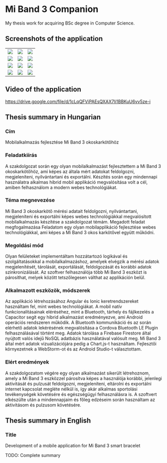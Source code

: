 # Mi Band 3 Companion
My thesis work for acquiring BSc degree in Computer Science.

## Screenshots of the application

<table>
    <tr>
        <td><img src="https://user-images.githubusercontent.com/82838337/174915801-5068ab93-7de2-4875-872b-7a3ae3f7f2c4.png"></td>
        <td><img src="https://user-images.githubusercontent.com/82838337/174916194-c63724e1-355a-471e-be8b-90811752d28f.png"></td>
        <td><img src="https://user-images.githubusercontent.com/82838337/174915861-644121e7-01b0-434b-913f-dc628d03e0d9.png"></td>
    </tr>
    <tr>
        <td><img src="https://user-images.githubusercontent.com/82838337/174916219-e72288f9-5e94-4294-a44d-dabfca1e63a0.png"></td>
        <td><img src="https://user-images.githubusercontent.com/82838337/174916230-eb6d7641-ef0b-4765-8bde-0971a405b66e.png"></td>
        <td><img src="https://user-images.githubusercontent.com/82838337/174916242-fc9130d8-3c1d-4e39-843b-7e46a1b9f790.png"></td>
    </tr>
    <tr>
        <td><img src="https://user-images.githubusercontent.com/82838337/174916258-1f5cfe9e-bda2-4b08-bf91-e321511d845f.png"></td>
        <td><img src="https://user-images.githubusercontent.com/82838337/174916263-a565fd12-649a-4c5b-a97e-7b4fb8d07abf.png"></td>
        <td><img src="https://user-images.githubusercontent.com/82838337/174916270-a3ea6fb8-99c9-4fac-ae52-a0c23af46d6c.png"></td>
    </tr>
    <tr>
        <td><img src="https://user-images.githubusercontent.com/82838337/174916275-1e760923-ebde-400e-b892-b84da70558d4.png"></td>
        <td><img src="https://user-images.githubusercontent.com/82838337/174916284-06bdc822-1fe8-49eb-a60e-9d2bf8626f84.png"></td>
        <td><img src="https://user-images.githubusercontent.com/82838337/174916295-9fe3b497-f7cd-4ef1-86e1-8ed066118555.png"></td>
    </tr>
</table>

## Video of the application
https://drive.google.com/file/d/1cLqQFViPAEsQXAX7Ii1BBKuU6vv5ze-i

## Thesis summary in Hungarian

### Cím
Mobilalkalmazás fejlesztése Mi Band 3 okoskarkötőhöz

### Feladatkiírás
A szakdolgozat során egy olyan mobilalkalmazást fejlesztettem a Mi Band 3 
okoskarkötőhöz, ami képes az általa mért adatokat feldolgozni, megjeleníteni, 
nyilvántartani és exportálni. Készítés során egy mindennapi használatra alkalmas hibrid
mobil applikáció megvalósítása volt a cél, amiben felhasználom a modern webes technológiákat.

### Téma megnevezése
Mi Band 3 okoskarkötő mérési adatait feldolgozni, nyilvántartani, megjeleníteni és 
exportálni képes webes technológiákkal megvalósított mobilalkalmazás készítése a 
szakdolgozat témám.
Megadott feladat megfogalmazása
Feladatom egy olyan mobilapplikáció fejlesztése webes technológiákkal, ami képes a Mi 
Band 3 okos karkötővel együtt működni.

### Megoldási mód
Olyan felületeket implementáltam hozzátartozó logikával és szolgáltatásokkal a 
mobilalkalmazáshoz, amelyek elvégzik a mérési adatok megjelenítését, tárolását, 
exportálását, feldolgozását és korábbi adatok szinkronizálását. Az szoftver felhasználója
több Mi Band 3 eszközt is párosíthat, melyek között tetszőlegesen válthat az applikáción 
belül.

### Alkalmazott eszközök, módszerek
Az applikáció létrehozásához Angular és Ionic keretrendszereket használtam fel, mint 
webes technológiákat. A mobil natív funkcionalitásainak eléréséhez, mint a Bluetooth, 
tárhely és fájlkezelés a Capacitor segít egy hibrid alkalmazást eredményezve, ami 
Android operációs rendszeren működik. A Bluetooth kommunikáció és az során elérhető 
adatok lekérésének megvalósítása a Cordova Bluetooth LE Plugin felhasználásával 
történt meg. Adatok tárolása a Firebase Firestore által nyújtott valós idejű NoSQL 
adatbázis használatával valósult meg. Mi Band 3 által mért adatok vizualizációjára pedig 
a Chart.js-t használtam. Fejlesztői környezetnek a WebStorm-ot és az Android Studio-t 
választottam.

### Elért eredmények
A szakdolgozatom végére egy olyan alkalmazást sikerült létrehoznom, amely a Mi Band 
3 eszközzel párosítva képes a használója korábbi, jelenlegi aktivitását és pulzusát 
feldolgozni, megjeleníteni, eltárolni és exportálni internet kapcsolat megléte nélkül is, így 
akár alkalmas sportolási tevékenységek követésére és egészségügyi felhasználásra is. A 
szoftvert elkészülte után a mindennapjaim és főleg edzéseim során használtam az 
aktivitásom és pulzusom követésére.

## Thesis summary in English
### Title 
Development of a mobile application for Mi Band 3 smart bracelet

TODO: Complete summary

